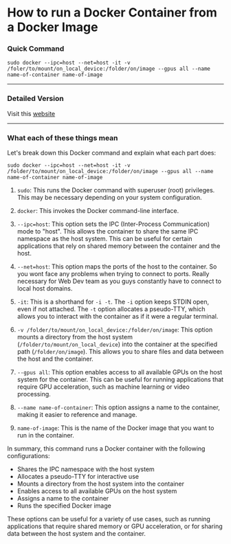 # How to run a Docker Container from a Docker Image

### Quick Command

```
sudo docker --ipc=host --net=host -it -v /foler/to/mount/on_local_device:/folder/on/image --gpus all --name name-of-container name-of-image
```
---

### Detailed Version

Visit this [website](https://docs.docker.com/engine/reference/run/)

---
### What each of these things mean

Let's break down this Docker command and explain what each part does:

```
sudo docker --ipc=host --net=host -it -v /folder/to/mount/on_local_device:/folder/on/image --gpus all --name name-of-container name-of-image
```

1. `sudo`: This runs the Docker command with superuser (root) privileges. This may be necessary depending on your system configuration.

2. `docker`: This invokes the Docker command-line interface.

3. `--ipc=host`: This option sets the IPC (Inter-Process Communication) mode to "host". This allows the container to share the same IPC namespace as the host system. This can be useful for certain applications that rely on shared memory between the container and the host.
   
4. `--net=host`: This option maps the ports of the host to the container. So you wont face any problems when trying to connect to ports. Really necessary for Web Dev team as you guys constantly have to connect to local host domains.

5. `-it`: This is a shorthand for `-i -t`. The `-i` option keeps STDIN open, even if not attached. The `-t` option allocates a pseudo-TTY, which allows you to interact with the container as if it were a regular terminal.

6. `-v /folder/to/mount/on_local_device:/folder/on/image`: This option mounts a directory from the host system (`/folder/to/mount/on_local_device`) into the container at the specified path (`/folder/on/image`). This allows you to share files and data between the host and the container.

7. `--gpus all`: This option enables access to all available GPUs on the host system for the container. This can be useful for running applications that require GPU acceleration, such as machine learning or video processing.

8. `--name name-of-container`: This option assigns a name to the container, making it easier to reference and manage.

9.  `name-of-image`: This is the name of the Docker image that you want to run in the container.

In summary, this command runs a Docker container with the following configurations:

- Shares the IPC namespace with the host system
- Allocates a pseudo-TTY for interactive use
- Mounts a directory from the host system into the container
- Enables access to all available GPUs on the host system
- Assigns a name to the container
- Runs the specified Docker image

These options can be useful for a variety of use cases, such as running applications that require shared memory or GPU acceleration, or for sharing data between the host system and the container.
